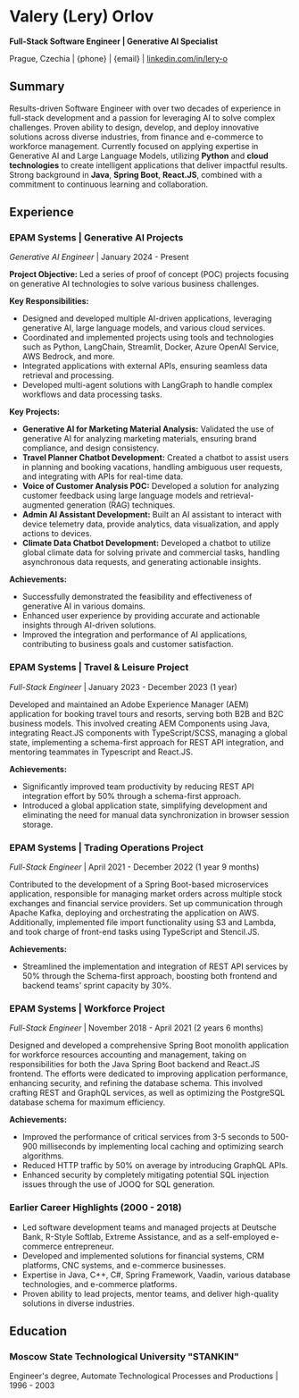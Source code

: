 # **Valery (Lery) Orlov**

**Full-Stack Software Engineer | Generative AI Specialist**

Prague, Czechia | {phone} | {email} | [linkedin.com/in/lery-o](www.linkedin.com/in/lery-o)

## Summary
Results-driven Software Engineer with over two decades of experience in full-stack development and a passion for leveraging AI to solve complex challenges. Proven ability to design, develop, and deploy innovative solutions across diverse industries, from finance and e-commerce to workforce management. Currently focused on applying expertise in Generative AI and Large Language Models, utilizing **Python** and **cloud technologies** to create intelligent applications that deliver impactful results. Strong background in **Java**, **Spring Boot**, **React.JS**, combined with a commitment to continuous learning and collaboration.

## Experience

### **EPAM Systems | Generative AI Projects**
*Generative AI Engineer* | January 2024 - Present

**Project Objective:** Led a series of proof of concept (POC) projects focusing on generative AI technologies to solve various business challenges.

**Key Responsibilities:**
* Designed and developed multiple AI-driven applications, leveraging generative AI, large language models, and various cloud services.
* Coordinated and implemented projects using tools and technologies such as Python, LangChain, Streamlit, Docker, Azure OpenAI Service, AWS Bedrock, and more.
* Integrated applications with external APIs, ensuring seamless data retrieval and processing.
* Developed multi-agent solutions with LangGraph to handle complex workflows and data processing tasks.

**Key Projects:**
* **Generative AI for Marketing Material Analysis:** Validated the use of generative AI for analyzing marketing materials, ensuring brand compliance, and design consistency.
* **Travel Planner Chatbot Development:** Created a chatbot to assist users in planning and booking vacations, handling ambiguous user requests, and integrating with APIs for real-time data.
* **Voice of Customer Analysis POC:** Developed a solution for analyzing customer feedback using large language models and retrieval-augmented generation (RAG) techniques.
* **Admin AI Assistant Development:** Built an AI assistant to interact with device telemetry data, provide analytics, data visualization, and apply actions to devices.
* **Climate Data Chatbot Development:** Developed a chatbot to utilize global climate data for solving private and commercial tasks, handling asynchronous data requests, and generating actionable insights.

**Achievements:**
* Successfully demonstrated the feasibility and effectiveness of generative AI in various domains.
* Enhanced user experience by providing accurate and actionable insights through AI-driven solutions.
* Improved the integration and performance of AI applications, contributing to business goals and customer satisfaction.

### **EPAM Systems | Travel & Leisure Project**
*Full-Stack Engineer* | January 2023 - December 2023 (1 year)

Developed and maintained an Adobe Experience Manager (AEM) application for booking travel tours and resorts, serving both B2B and B2C business models. This involved creating AEM Components using Java, integrating React.JS components with TypeScript/SCSS, managing a global state, implementing a schema-first approach for REST API integration, and mentoring teammates in Typescript and React.JS.

**Achievements:**
* Significantly improved team productivity by reducing REST API integration effort by 50% through a schema-first approach.
* Introduced a global application state, simplifying development and eliminating the need for manual data synchronization in browser session storage.

### **EPAM Systems | Trading Operations Project**
*Full-Stack Engineer* | April 2021 - December 2022 (1 year 9 months)

Contributed to the development of a Spring Boot-based microservices application, responsible for managing market orders across multiple stock exchanges and financial service providers. Set up communication through Apache Kafka, deploying and orchestrating the application on AWS. Additionally, implemented file import functionality using S3 and Lambda, and took charge of front-end tasks using TypeScript and Stencil.JS.

**Achievements:**
* Streamlined the implementation and integration of REST API services by 50% through the Schema-first approach, boosting both frontend and backend teams' sprint capacity by 30%.

### **EPAM Systems | Workforce Project**
*Full-Stack Engineer* | November 2018 - April 2021 (2 years 6 months)

Designed and developed a comprehensive Spring Boot monolith application for workforce resources accounting and management, taking on responsibilities for both the Java Spring Boot backend and React.JS frontend. The efforts were dedicated to improving application performance, enhancing security, and refining the database schema. This involved crafting REST and GraphQL services, as well as optimizing the PostgreSQL database schema for maximum efficiency.

**Achievements:**
* Improved the performance of critical services from 3-5 seconds to 500-900 milliseconds by implementing local caching and optimizing search algorithms.
* Reduced HTTP traffic by 50% on average by introducing GraphQL APIs.
* Enhanced security by completely mitigating potential SQL injection issues through the use of JOOQ for SQL generation.

### **Earlier Career Highlights (2000 - 2018)**
* Led software development teams and managed projects at Deutsche Bank, R-Style Softlab, Extreme Assistance, and as a self-employed e-commerce entrepreneur.
* Developed and implemented solutions for financial systems, CRM platforms, CNC systems, and e-commerce businesses.
* Expertise in Java, C++, C#, Spring Framework, Vaadin, various database technologies, and e-commerce platforms.
* Proven ability to lead projects, mentor teams, and deliver high-quality solutions in diverse industries.

## Education
### **Moscow State Technological University "STANKIN"**
Engineer's degree, Automate Technological Processes and Productions | 1996 - 2003
